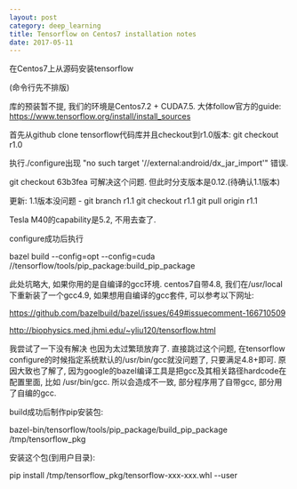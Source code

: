 ```yaml
---
layout: post
category: deep_learning
title: Tensorflow on Centos7 installation notes
date: 2017-05-11
---
```


在Centos7上从源码安装tensorflow

(命令行先不排版)

库的预装暂不提, 我们的环境是Centos7.2 + CUDA7.5.
大体follow官方的guide: https://www.tensorflow.org/install/install_sources

首先从github clone tensorflow代码库并且checkout到r1.0版本: git checkout r1.0

执行./configure出现 "no such target '//external:android/dx_jar_import'" 错误.

git checkout 63b3fea 可解决这个问题. 但此时分支版本是0.12.(待确认1.1版本)

更新: 1.1版本没问题 - 
git branch r1.1
git checkout r1.1
git pull origin r1.1

Tesla M40的capability是5.2, 不用去查了.


configure成功后执行 

bazel build --config=opt --config=cuda //tensorflow/tools/pip_package:build_pip_package

此处坑略大, 如果你用的是自编译的gcc环境. centos7自带4.8, 我们在/usr/local下重新装了一个gcc4.9, 如果想用自编译的gcc套件, 可以参考以下网址:

https://github.com/bazelbuild/bazel/issues/649#issuecomment-166710509

http://biophysics.med.jhmi.edu/~yliu120/tensorflow.html

我尝试了一下没有解决 也因为太过繁琐放弃了. 
直接跳过这个问题, 在tensorflow configure的时候指定系统默认的/usr/bin/gcc就没问题了, 只要满足4.8+即可.
原因大致也了解了, 因为google的bazel编译工具是把gcc及其相关路径hardcode在配置里面, 比如 /usr/bin/gcc. 所以会造成不一致, 部分程序用了自带gcc, 部分用了自编的gcc.

build成功后制作pip安装包:

bazel-bin/tensorflow/tools/pip_package/build_pip_package /tmp/tensorflow_pkg

安装这个包(到用户目录):

pip install /tmp/tensorflow_pkg/tensorflow-xxx-xxx.whl --user


